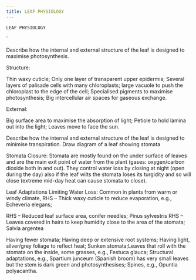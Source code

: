 ```yaml
---
title: LEAF PHYSIOLOGY
---
```

`LEAF PHYSIOLOGY`

`

Describe how the internal and external structure of the leaf is designed to maximise photosynthesis.

Structure:



Thin waxy cuticle;
Only one layer of transparent upper epidermis;
Several layers of palisade cells with many chloroplasts; large vacuole to push the chloroplast to the edge of the cell;
Specialised pigments to maximise photosynthesis;
Big intercellular air spaces for gaseous exchange.

External:


Big surface area to maximise the absorption of light;
Petiole to hold lamina out into the light;
Leaves move to face the sun.

Describe how the internal and external structure of the leaf is designed to minimise transpiration.
Draw diagram of a leaf showing stomata





Stomata Closure:
Stomata are mostly found on the under surface of leaves and are the main exit point of water from the plant (gases: oxygen/carbon dioxide both in and out).  They control water loss by closing at night (open during the day) also if the leaf wilts the stomata loses its turgidity and so will close (extreme mid-day heat can cause stomata to close).

Leaf Adaptations Limiting Water Loss: Common in plants from warm or windy climate,
RHS – Thick waxy cuticle to reduce evaporation, e.g., Echeveria elegans;


 RHS – Reduced leaf surface area, conifer needles; 
Pinus sylvestris
RHS – Leaves covered in hairs to keep humidity close to the area of the stomata;
  Salvia argentea

Having fewer stomata;
Having deep or extensive root systems;
Having light, silver/grey foliage to reflect heat; 
Sunken stomata;Leaves that roll with the stomata on  the inside, some grasses, e.g., Festuca glauca;
Structural adaptations, e.g., Spartium junceum (Spanish broom) has very small leaves but the stem is dark green and photosynthesises;
Spines, e.g., Opuntia polyacantha.
